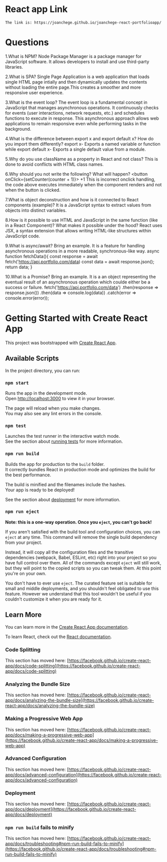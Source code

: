# React app Link 
    The link is: https://joanchege.github.io/joanchege-react-portfolioapp/
    
# Questions
1.What is NPM? Node Package Manager is  a package manager for JavaScript software. It allows developers to install and use third-party libraries.

2.What is SPA? Single Page Application is a web application that loads single HTML page intially and then dynamically updates the contents without loading the entire page.This creates a smoother and more responsive user experience.

3.What is the event loop? The event loop is a fundamental concept in JavaScript that manages asynchronous operations. It continuously checks for events (user interactions, network requests, etc.) and schedules functions to execute in response. This asynchronous approach allows web applications to remain responsive even while performing tasks in the background.

4.What is the difference between export x and export default x? How do you import them differently? export x- Exports a named variable or function while export default x- Exports a single default value from a module.

5.Why do you use className as a property in React and not class? This is done to avoid conflicts with HTML class names.

6.Why should you not write the following? What will happen?
<button onClick={setCounter(counter + 1)}> +1 </button> This is incorrect onclick handling, the code above executes immediately when the component renders and not when the button is clicked.

7.What is object deconstruction and how is it connected to React components (example)? It is a JavaScript syntax to extract values from objects into distinct variables.

8.How is it possible to use HTML and JavaScript in the same function (like in a React Component)? What makes it possible under the hood? React uses JSX, a syntax extension that allows writing HTML-like structures within JavaScript code.

9.What is async/await? Bring an example. It is a feature for handling asynchronous operations in a more readable, synchronous-like way.
async function fetchData(){
    const response = await fetch('https://api.portfolio.com/data)
    const data = await response.json();
    return data;
}

10.What is a Promise? Bring an example. It is a an object representing the eventual result of an asynchronous operation which coulde either be a success or failure.
fetch('https://api.portfolio.com/data')
  .then(response => response.json())
  .then(data => console.log(data))
  .catch(error => console.error(error));



# Getting Started with Create React App

This project was bootstrapped with [Create React App](https://github.com/facebook/create-react-app).

## Available Scripts

In the project directory, you can run:

### `npm start`

Runs the app in the development mode.\
Open [http://localhost:3000](http://localhost:3000) to view it in your browser.

The page will reload when you make changes.\
You may also see any lint errors in the console.

### `npm test`

Launches the test runner in the interactive watch mode.\
See the section about [running tests](https://facebook.github.io/create-react-app/docs/running-tests) for more information.

### `npm run build`

Builds the app for production to the `build` folder.\
It correctly bundles React in production mode and optimizes the build for the best performance.

The build is minified and the filenames include the hashes.\
Your app is ready to be deployed!

See the section about [deployment](https://facebook.github.io/create-react-app/docs/deployment) for more information.

### `npm run eject`

**Note: this is a one-way operation. Once you `eject`, you can't go back!**

If you aren't satisfied with the build tool and configuration choices, you can `eject` at any time. This command will remove the single build dependency from your project.

Instead, it will copy all the configuration files and the transitive dependencies (webpack, Babel, ESLint, etc) right into your project so you have full control over them. All of the commands except `eject` will still work, but they will point to the copied scripts so you can tweak them. At this point you're on your own.

You don't have to ever use `eject`. The curated feature set is suitable for small and middle deployments, and you shouldn't feel obligated to use this feature. However we understand that this tool wouldn't be useful if you couldn't customize it when you are ready for it.

## Learn More

You can learn more in the [Create React App documentation](https://facebook.github.io/create-react-app/docs/getting-started).

To learn React, check out the [React documentation](https://reactjs.org/).

### Code Splitting

This section has moved here: [https://facebook.github.io/create-react-app/docs/code-splitting](https://facebook.github.io/create-react-app/docs/code-splitting)

### Analyzing the Bundle Size

This section has moved here: [https://facebook.github.io/create-react-app/docs/analyzing-the-bundle-size](https://facebook.github.io/create-react-app/docs/analyzing-the-bundle-size)

### Making a Progressive Web App

This section has moved here: [https://facebook.github.io/create-react-app/docs/making-a-progressive-web-app](https://facebook.github.io/create-react-app/docs/making-a-progressive-web-app)

### Advanced Configuration

This section has moved here: [https://facebook.github.io/create-react-app/docs/advanced-configuration](https://facebook.github.io/create-react-app/docs/advanced-configuration)

### Deployment

This section has moved here: [https://facebook.github.io/create-react-app/docs/deployment](https://facebook.github.io/create-react-app/docs/deployment)

### `npm run build` fails to minify

This section has moved here: [https://facebook.github.io/create-react-app/docs/troubleshooting#npm-run-build-fails-to-minify](https://facebook.github.io/create-react-app/docs/troubleshooting#npm-run-build-fails-to-minify)
